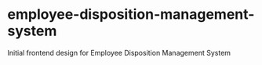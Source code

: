# employee-disposition-management-system
Initial frontend design for Employee Disposition Management System
